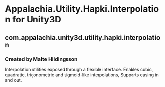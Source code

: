 # Appalachia.Utility.Hapki.Interpolation for Unity3D
## com.appalachia.unity3d.utility.hapki.interpolation
### Created by Malte Hildingsson

Interpolation utilities exposed through a flexible interface.  Enables cubic, quadratic, trigonometric and sigmoid-like interpolations,  Supports easing in and out.